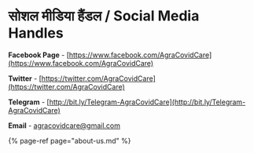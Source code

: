 # सोशल मीडिया हैंडल / Social Media Handles

**Facebook Page** - [https://www.facebook.com/AgraCovidCare](https://www.facebook.com/AgraCovidCare)

**Twitter** - [https://twitter.com/AgraCovidCare](https://twitter.com/AgraCovidCare)

**Telegram** - [http://bit.ly/Telegram-AgraCovidCare](http://bit.ly/Telegram-AgraCovidCare)

**Email** - [agracovidcare@gmail.com](mailto:agracovidcare@gmail.com)

{% page-ref page="about-us.md" %}

